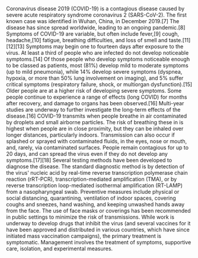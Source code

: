 Coronavirus disease 2019 (COVID-19) is a contagious disease caused by severe acute respiratory syndrome coronavirus 2 (SARS-CoV-2). The first known case was identified in Wuhan, China, in December 2019.[7] The disease has since spread worldwide, leading to an ongoing pandemic.[8] Symptoms of COVID-19 are variable, but often include fever,[9] cough, headache,[10] fatigue, breathing difficulties, and loss of smell and taste.[11][12][13] Symptoms may begin one to fourteen days after exposure to the virus. At least a third of people who are infected do not develop noticeable symptoms.[14] Of those people who develop symptoms noticeable enough to be classed as patients, most (81%) develop mild to moderate symptoms (up to mild pneumonia), while 14% develop severe symptoms (dyspnea, hypoxia, or more than 50% lung involvement on imaging), and 5% suffer critical symptoms (respiratory failure, shock, or multiorgan dysfunction).[15] Older people are at a higher risk of developing severe symptoms. Some people continue to experience a range of effects (long COVID) for months after recovery, and damage to organs has been observed.[16] Multi-year studies are underway to further investigate the long-term effects of the disease.[16] COVID-19 transmits when people breathe in air contaminated by droplets and small airborne particles. The risk of breathing these in is highest when people are in close proximity, but they can be inhaled over longer distances, particularly indoors. Transmission can also occur if splashed or sprayed with contaminated fluids, in the eyes, nose or mouth, and, rarely, via contaminated surfaces. People remain contagious for up to 20 days, and can spread the virus even if they do not develop any symptoms.[17][18] Several testing methods have been developed to diagnose the disease. The standard diagnostic method is by detection of the virus' nucleic acid by real-time reverse transcription polymerase chain reaction (rRT-PCR), transcription-mediated amplification (TMA), or by reverse transcription loop-mediated isothermal amplification (RT-LAMP) from a nasopharyngeal swab. Preventive measures include physical or social distancing, quarantining, ventilation of indoor spaces, covering coughs and sneezes, hand washing, and keeping unwashed hands away from the face. The use of face masks or coverings has been recommended in public settings to minimize the risk of transmissions. While work is underway to develop drugs that inhibit the virus (and several vaccines for it have been approved and distributed in various countries, which have since initiated mass vaccination campaigns), the primary treatment is symptomatic. Management involves the treatment of symptoms, supportive care, isolation, and experimental measures.
